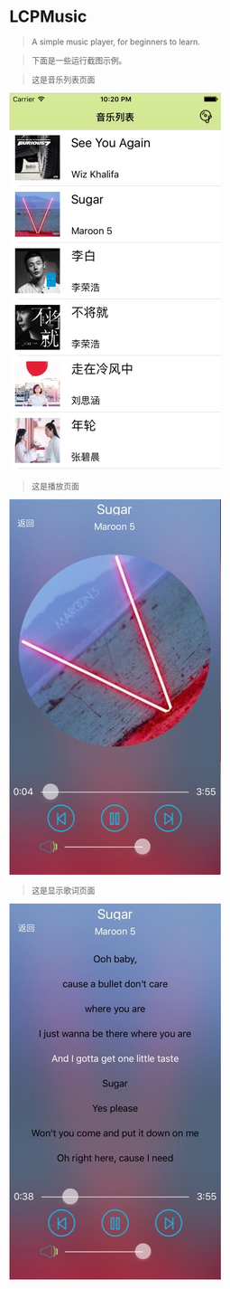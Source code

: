 # LCPMusic
>A simple music player, for beginners to learn.

>下面是一些运行截图示例。

>这是音乐列表页面

![image](https://github.com/LeeSons/LCPMusic/blob/master/0834MusicPlayer/0834MusicPlayer/Classes/Resources/music1.png)
>这是播放页面

![image](https://github.com/LeeSons/LCPMusic/blob/master/0834MusicPlayer/0834MusicPlayer/Classes/Resources/music2.png)
>这是显示歌词页面

![image](https://github.com/LeeSons/LCPMusic/blob/master/0834MusicPlayer/0834MusicPlayer/Classes/Resources/music3.png)

